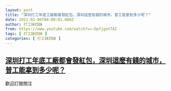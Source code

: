 ```yaml
---
layout: post
title: "深圳打工年底工廠都會發紅包，深圳這麼有錢的城市，普工能拿到多少呢？"
date: 2021-02-06T04:00:01.000Z
author: 打工妹四妹
from: https://www.youtube.com/watch?v=-DpfjgotTAI
tags: [ 打工妹四妹 ]
categories: [ 打工妹四妹 ]
---
```

<!--1612584001000-->
[深圳打工年底工廠都會發紅包，深圳這麼有錢的城市，普工能拿到多少呢？](https://www.youtube.com/watch?v=-DpfjgotTAI)
------

<div>
歡迎訂閱關注
</div>
